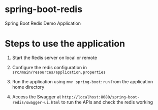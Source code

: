# spring-boot-redis
Spring Boot Redis Demo Application


# Steps to use the application

1. Start the Redis server on local or remote

2. Configure the redis configuration in `src/main/resources/application.properties`

3. Run the application using `mvn spring-boot:run` from the application home directory

4. Access the Swagger at `http://localhost:8080/spring-boot-redis/swagger-ui.html` to run the APIs and check the redis working 